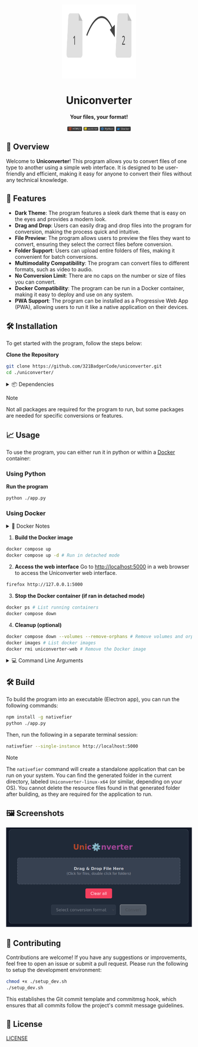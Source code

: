 <p align="center">
	<img src="./asset/logo.svg" alt="Uniconverter logo" width="200" height="200"/>
</p>

<h1 align="center">Uniconverter</h1>

<p align="center">
	<strong>Your files, your format!</strong>
</p>

<center>
	<img style="vertical-align: middle;" src="./asset/logos/html.svg" alt="HTML logo" width="40"/>
	<img style="vertical-align: middle;" src="./asset/logos/javascript.svg" alt="Python logo" width="40"/>
	<img style="vertical-align: middle;" src="./asset/logos/python.svg" alt="JavaScript logo" width="40"/>
	<img style="vertical-align: middle;" src="./asset/logos/docker.svg" alt="Docker logo" width="40"/>
</center>

## 🚀 Overview

Welcome to **Uniconverter**! This program allows you to convert files of one type to another using a simple web interface. It is designed to be user-friendly and efficient, making it easy for anyone to convert their files without any technical knowledge.

## 🎨 Features

- **Dark Theme**: The program features a sleek dark theme that is easy on the eyes and provides a modern look.
- **Drag and Drop**: Users can easily drag and drop files into the program for conversion, making the process quick and intuitive.
- **File Preview**: The program allows users to preview the files they want to convert, ensuring they select the correct files before conversion.
- **Folder Support**: Users can upload entire folders of files, making it convenient for batch conversions.
- **Multimodality Compatibility**: The program can convert files to different formats, such as video to audio.
- **No Conversion Limit**: There are no caps on the number or size of files you can convert.
- **Docker Compatibility**: The program can be run in a Docker container, making it easy to deploy and use on any system.
- **PWA Support**: The program can be installed as a Progressive Web App (PWA), allowing users to run it like a native application on their devices.

## 🛠️ Installation

To get started with the program, follow the steps below:

**Clone the Repository**
```sh
git clone https://github.com/321BadgerCode/uniconverter.git
cd ./uniconverter/
```

<details>

<summary>📦 Dependencies</summary>

- **FFMpeg**: The program requires FFmpeg to be installed on your system. You can download it from the [FFmpeg website](https://www.ffmpeg.org/download.html).
- **Python Packages**: The program uses several Python packages. You can install them using pip:
```sh
pip install -r requirements.txt
```

</details>

> [!NOTE]
> Not all packages are required for the program to run, but some packages are needed for specific conversions or features.

## 📈 Usage

To use the program, you can either run it in python or within a [Docker](https://www.docker.com/) container:

### Using Python

**Run the program**
```sh
python ./app.py
```

### Using Docker

<details>

<summary>📝 Docker Notes</summary>

1. Ensure you have Docker installed on your system. You can find installation instructions on the [Docker website](https://docs.docker.com/get-docker/).
2. The program uses Docker Compose to manage the container. Make sure you have Docker Compose installed as well.
3. The program uses the `docker compose` command, which is the newer syntax for Docker Compose. If you have an older version of Docker Compose, you may need to use `docker-compose` instead.
4. Some helpful commands:
```sh
groups # Check your user groups (you should see `docker` in the list)
newgrp docker # Create a new group session with the `docker` group
sudo usermod -aG docker $USER && sudo reboot # Add your user to the Docker group and reboot
```

</details>

1. **Build the Docker image**
```sh
docker compose up
docker compose up -d # Run in detached mode
```

2. **Access the web interface**
Go to [http://localhost:5000](http://127.0.0.1:5000) in a web browser to access the Uniconverter web interface.
```sh
firefox http://127.0.0.1:5000
```

3. **Stop the Docker container (if ran in detached mode)**
```sh
docker ps # List running containers
docker compose down
```

4. **Cleanup (optional)**
```sh
docker compose down --volumes --remove-orphans # Remove volumes and orphan containers
docker images # List docker images
docker rmi uniconverter-web # Remove the Docker image
```

<details>

<summary>💻 Command Line Arguments</summary>

|	**Argument**		|	**Description**			|	**Default**	|
|	:---:			|	:---:				|	:---:		|
|	`-h & --help`		|	Help menu			|			|
|	`--cleanup`		|	Delete optional files on exit	|	False		|

</details>

## 🛠️ Build

To build the program into an executable (Electron app), you can run the following commands:
```sh
npm install -g nativefier
python ./app.py
```

Then, run the following in a separate terminal session:
```sh
nativefier --single-instance http://localhost:5000
```

> [!NOTE]
> The `nativefier` command will create a standalone application that can be run on your system. You can find the generated folder in the current directory, labeled `Uniconverter-linux-x64` (or similar, depending on your OS). You cannot delete the resource files found in that generated folder after building, as they are required for the application to run.

## 🖼️ Screenshots

<p align="center">
	<img src="./asset/ex.png" alt="Example" width="600">
</p>

## 🤝 Contributing

Contributions are welcome! If you have any suggestions or improvements, feel free to open an issue or submit a pull request. Please run the following to setup the development environment:
```sh
chmod +x ./setup_dev.sh
./setup_dev.sh
```

This establishes the Git commit template and commitmsg hook, which ensures that all commits follow the project's commit message guidelines.

## 📜 License

[LICENSE](./LICENSE)
